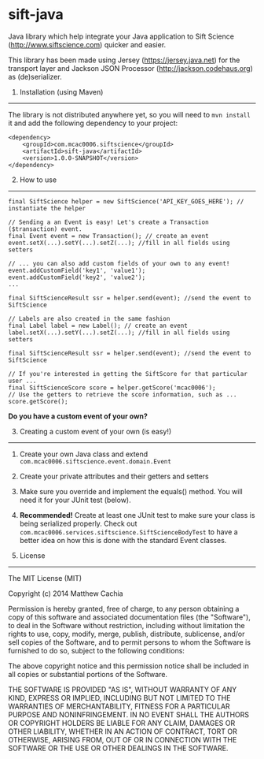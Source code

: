 sift-java
=========

Java library which help integrate your Java application to Sift Science (http://www.siftscience.com) quicker and easier.

This library has been made using Jersey (https://jersey.java.net) for the transport layer and Jackson JSON Processor (http://jackson.codehaus.org) as (de)serializer.

1. Installation (using Maven)
-----------------------------

The library is not distributed anywhere yet, so you will need to `mvn install` it and add the following dependency to your project:

```
<dependency>  
	<groupId>com.mcac0006.siftscience</groupId>  
	<artifactId>sift-java</artifactId>  
	<version>1.0.0-SNAPSHOT</version>  
</dependency>
```

2. How to use
-------------

```
final SiftScience helper = new SiftScience('API_KEY_GOES_HERE'); // instantiate the helper
```

```
// Sending a an Event is easy! Let's create a Transaction ($transaction) event.
final Event event = new Transaction(); // create an event
event.setX(...).setY(...).setZ(...); //fill in all fields using setters

// ... you can also add custom fields of your own to any event!
event.addCustomField('key1', 'value1');
event.addCustomField('key2', 'value2');
...

final SiftScienceResult ssr = helper.send(event); //send the event to SiftScience

```

```
// Labels are also created in the same fashion
final Label label = new Label(); // create an event
label.setX(...).setY(...).setZ(...); //fill in all fields using setters

final SiftScienceResult ssr = helper.send(event); //send the event to SiftScience
```

```
// If you're interested in getting the SiftScore for that particular user ...
final SiftScienceScore score = helper.getScore('mcac0006');
// Use the getters to retrieve the score information, such as ...
score.getScore();
```


**Do you have a custom event of your own?**

3. Creating a custom event of your own (is easy!)
----

1. Create your own Java class and extend `com.mcac0006.siftscience.event.domain.Event`

2. Create your private attributes and their getters and setters

3. Make sure you override and implement the equals() method. You will need it for your JUnit test (below).

4. **Recommended!** Create at least one JUnit test to make sure your class is being serialized properly. Check out `com.mcac0006.services.siftscience.SiftScienceBodyTest` to have a better idea on how this is done with the standard Event classes.

 
4. License
---
The MIT License (MIT)

Copyright (c) 2014 Matthew Cachia

Permission is hereby granted, free of charge, to any person obtaining a copy
of this software and associated documentation files (the "Software"), to deal
in the Software without restriction, including without limitation the rights
to use, copy, modify, merge, publish, distribute, sublicense, and/or sell
copies of the Software, and to permit persons to whom the Software is
furnished to do so, subject to the following conditions:

The above copyright notice and this permission notice shall be included in all
copies or substantial portions of the Software.

THE SOFTWARE IS PROVIDED "AS IS", WITHOUT WARRANTY OF ANY KIND, EXPRESS OR
IMPLIED, INCLUDING BUT NOT LIMITED TO THE WARRANTIES OF MERCHANTABILITY,
FITNESS FOR A PARTICULAR PURPOSE AND NONINFRINGEMENT. IN NO EVENT SHALL THE
AUTHORS OR COPYRIGHT HOLDERS BE LIABLE FOR ANY CLAIM, DAMAGES OR OTHER
LIABILITY, WHETHER IN AN ACTION OF CONTRACT, TORT OR OTHERWISE, ARISING FROM,
OUT OF OR IN CONNECTION WITH THE SOFTWARE OR THE USE OR OTHER DEALINGS IN THE
SOFTWARE.
